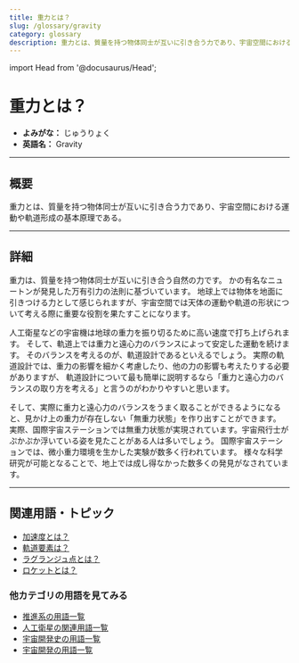 ```yaml
---
title: 重力とは？
slug: /glossary/gravity
category: glossary
description: 重力とは、質量を持つ物体同士が互いに引き合う力であり、宇宙空間における運動や軌道形成の基本原理である。
---
```


import Head from '@docusaurus/Head';

<Head>
  <script type="application/ld+json">
    {`{
      "@context": "https://schema.org",
      "@type": "DefinedTerm",
      "name": "重力",
      "inDefinedTermSet": "https://www.space-portal.org",
      "termCode": "glossary/gravity",
      "description": "重力とは、質量を持つ物体同士が互いに引き合う力であり、宇宙空間における運動や軌道形成の基本原理である。",
      "url": "https://www.space-portal.org/docs/glossary/gravity"
    }`}
  </script>
</Head>

# 重力とは？

- **よみがな：** じゅうりょく  
- **英語名：** Gravity  

---

## 概要

重力とは、質量を持つ物体同士が互いに引き合う力であり、宇宙空間における運動や軌道形成の基本原理である。

---

## 詳細

重力は、質量を持つ物体同士が互いに引き合う自然の力です。
かの有名なニュートンが発見した万有引力の法則に基づいています。
地球上では物体を地面に引きつける力として感じられますが、宇宙空間では天体の運動や軌道の形状について考える際に重要な役割を果たすことになります。

人工衛星などの宇宙機は地球の重力を振り切るために高い速度で打ち上げられます。
そして、軌道上では重力と遠心力のバランスによって安定した運動を続けます。
そのバランスを考えるのが、軌道設計であるといえるでしょう。
実際の軌道設計では、重力の影響を細かく考慮したり、他の力の影響も考えたりする必要がありますが、
軌道設計について最も簡単に説明するなら「重力と遠心力のバランスの取り方を考える」と言うのがわかりやすいと思います。

そして、実際に重力と遠心力のバランスをうまく取ることができるようになると、見かけ上の重力が存在しない「無重力状態」を作り出すことができます。
実際、国際宇宙ステーションでは無重力状態が実現されています。宇宙飛行士がぷかぷか浮いている姿を見たことがある人は多いでしょう。
国際宇宙ステーションでは、微小重力環境を生かした実験が数多く行われています。
様々な科学研究が可能となることで、地上では成し得なかった数多くの発見がなされています。

---

## 関連用語・トピック

- [加速度とは？](/docs/glossary/acceleration)  
- [軌道要素は？](/docs/orbit/mechanics/orbital-elements)  
- [ラグランジュ点とは？](/docs/orbit/mechanics/lagrange-point)
- [ロケットとは？](/docs/rocket/rocket)  

### 他カテゴリの用語を見てみる

- [推進系の用語一覧](/docs/category/propulsion)
- [人工衛星の関連用語一覧](/docs/category/satellite)
- [宇宙開発史の用語一覧](/docs/category/history)
- [宇宙開発の用語一覧](/docs/category/glossary)
